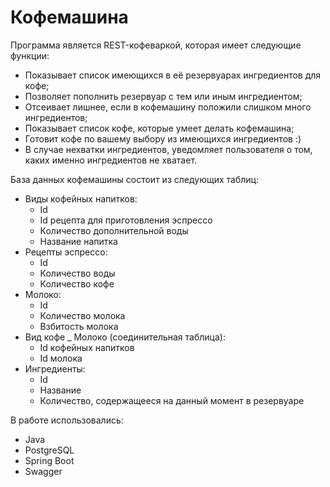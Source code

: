 # Кофемашина
Программа является REST-кофеваркой, которая имеет следующие функции:
- Показывает список имеющихся в её резервуарах ингредиентов для кофе;
- Позволяет пополнить резервуар с тем или иным ингредиентом;
- Отсеивает лишнее, если в кофемашину положили слишком много ингредиентов;
- Показывает список кофе, которые умеет делать кофемашина;
- Готовит кофе по вашему выбору из имеющихся ингредиентов :)
- В случае нехватки ингредиентов, уведомляет пользователя о том, каких именно ингредиентов не хватает.

База данных кофемашины состоит из следующих таблиц:
- Виды кофейных напитков:
  * Id
  * Id рецепта для приготовления эспрессо
  * Количество дополнительной воды
  * Название напитка
- Рецепты эспрессо:
  * Id
  * Количество воды
  * Количество кофе
- Молоко:
  * Id
  * Количество молока
  * Взбитость молока
- Вид кофе _ Молоко (соединительная таблица):
  * Id кофейных напитков
  * Id молока
- Ингредиенты:
  * Id
  * Название
  * Количество, содержащееся на данный момент в резервуаре
  
 В работе использовались:
 - Java
 - PostgreSQL
 - Spring Boot
 - Swagger

